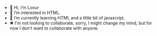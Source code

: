 - 👋 Hi, I’m Loxur
- 👀 I’m interested in HTML.
- 🌱 I’m currently learning HTMl, and a little bit of javascript.
- ✖ I'm not looking to collaborate, sorry, I might change my mind, but for now I don't want to collaborate with anyone.

<!---
TheEman2/TheEman2 is a ✨ special ✨ repository because its `README.md` (this file) appears on your GitHub profile.
You can click the Preview link to take a look at your changes.
--->
